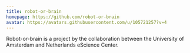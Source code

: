 ```yaml
---
title: robot-or-brain
homepage: https://github.com/robot-or-brain
avatar: https://avatars.githubusercontent.com/u/105721257?v=4
---
```

Robot-or-brain is a project by the collaboration between the University of Amsterdam and Netherlands eScience Center.
    